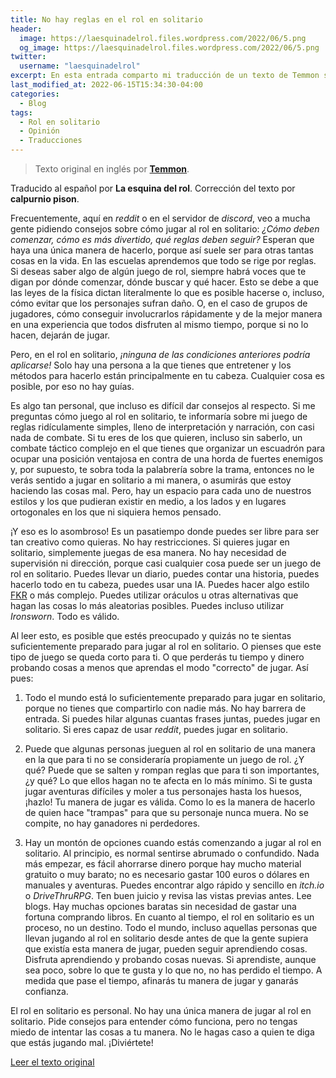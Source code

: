 ```yaml
---
title: No hay reglas en el rol en solitario
header:
  image: https://laesquinadelrol.files.wordpress.com/2022/06/5.png
  og_image: https://laesquinadelrol.files.wordpress.com/2022/06/5.png
twitter:
  username: "laesquinadelrol"
excerpt: En esta entrada comparto mi traducción de un texto de Temmon sobre las reglas para jugar en solitario.
last_modified_at: 2022-06-15T15:34:30-04:00
categories:
  - Blog
tags:
  - Rol en solitario
  - Opinión
  - Traducciones
---
```


>Texto original en inglés por **[Temmon](https://www.reddit.com/user/Temmon/)**.

Traducido al español por **La esquina del rol**.
Corrección del texto por **calpurnio pison**.

Frecuentemente, aquí en _reddit_ o en el servidor de _discord_, veo a mucha gente pidiendo consejos sobre cómo jugar al rol en solitario: *¿Cómo deben comenzar, cómo es más divertido, qué reglas deben seguir?* Esperan que haya una única manera de hacerlo, porque así suele ser para otras tantas cosas en la vida. En las escuelas aprendemos que todo se rige por reglas. Si deseas saber algo de algún juego de rol, siempre habrá voces que te digan por dónde comenzar, dónde buscar y qué hacer. Esto se debe a que las leyes de la física dictan literalmente lo que es posible hacerse o, incluso, cómo evitar que los personajes sufran daño. O, en el caso de grupos de jugadores, cómo conseguir involucrarlos rápidamente y de la mejor manera en una experiencia que todos disfruten al mismo tiempo, porque si no lo hacen, dejarán de jugar.

Pero, en el rol en solitario, *¡ninguna de las condiciones anteriores podría aplicarse!* Solo hay una persona a la que tienes que entretener y los métodos para hacerlo están principalmente en tu cabeza. Cualquier cosa es posible, por eso no hay guías.

Es algo tan personal, que incluso es difícil dar consejos al respecto. Si me preguntas cómo juego al rol en solitario, te informaría sobre mi juego de reglas ridículamente simples, lleno de interpretación y narración, con casi nada de combate. Si tu eres de los que quieren, incluso sin saberlo, un combate táctico complejo en el que tienes que organizar un escuadrón para ocupar una posición ventajosa en contra de una horda de fuertes enemigos y, por supuesto, te sobra toda la palabrería sobre la trama, entonces no le verás sentido a jugar en solitario a mi manera, o asumirás que estoy haciendo las cosas mal. Pero, hay un espacio para cada uno de nuestros estilos y los que pudieran existir en medio, a los lados y en lugares ortogonales en los que ni siquiera hemos pensado.

¡Y eso es lo asombroso! Es un pasatiempo donde puedes ser libre para ser tan creativo como quieras. No hay restricciones. Si quieres jugar en solitario, simplemente juegas de esa manera. No hay necesidad de supervisión ni dirección, porque casi cualquier cosa puede ser un juego de rol en solitario. Puedes llevar un diario, puedes contar una historia, puedes hacerlo todo en tu cabeza, puedes usar una IA. Puedes hacer algo estilo [FKR](https://www.reddit.com/r/rpg/comments/lvcjqz/a_brief_introduction_to_the_emerging_fkr_free/) o más complejo. Puedes utilizar oráculos u otras alternativas que hagan las cosas lo más aleatorias posibles. Puedes incluso utilizar _Ironsworn_. Todo es válido.

Al leer esto, es posible que estés preocupado y quizás no te sientas suficientemente preparado para jugar al rol en solitario. O pienses que este tipo de juego se queda corto para ti. O que perderás tu tiempo y dinero probando cosas a menos que aprendas el modo "correcto" de jugar. Así pues:

1. Todo el mundo está lo suficientemente preparado para jugar en solitario, porque no tienes que compartirlo con nadie más. No hay barrera de entrada. Si puedes hilar algunas cuantas frases juntas, puedes jugar en solitario. Si eres capaz de usar _reddit_, puedes jugar en solitario.

2. Puede que algunas personas jueguen al rol en solitario de una manera en la que para ti no se consideraría propiamente un juego de rol. ¿Y qué? Puede que se salten y rompan reglas que para ti son importantes, ¿y qué? Lo que ellos hagan no te afecta en lo más mínimo. Si te gusta jugar aventuras difíciles y moler a tus personajes hasta los huesos, ¡hazlo! Tu manera de jugar es válida. Como lo es la manera de hacerlo de quien hace "trampas" para que su personaje nunca muera. No se compite, no hay ganadores ni perdedores.

3. Hay un montón de opciones cuando estás comenzando a jugar al rol en solitario. Al principio, es normal sentirse abrumado o confundido. Nada más empezar, es fácil ahorrarse dinero porque hay mucho material gratuito o muy barato; no es necesario gastar 100 euros o dólares en manuales y aventuras. Puedes encontrar algo rápido y sencillo en _itch.io_ o _DriveThruRPG_. Ten buen juicio y revisa las vistas previas antes. Lee blogs. Hay muchas opciones baratas sin necesidad de gastar una fortuna comprando libros. En cuanto al tiempo, el rol en solitario es un proceso, no un destino. Todo el mundo, incluso aquellas personas que llevan jugando al rol en solitario desde antes de que la gente supiera que existía esta manera de jugar, pueden seguir aprendiendo cosas. Disfruta aprendiendo y probando cosas nuevas. Si aprendiste, aunque sea poco, sobre lo que te gusta y lo que no, no has perdido el tiempo. A medida que pase el tiempo, afinarás tu manera de jugar y ganarás confianza.

El rol en solitario es personal. No hay una única manera de jugar al rol en solitario. Pide consejos para entender cómo funciona, pero no tengas miedo de intentar las cosas a tu manera. No le hagas caso a quien te diga que estás jugando mal. ¡Diviértete!

[Leer el texto original](https://www.reddit.com/r/Solo_Roleplaying/comments/pkpxib/there_are_no_rules_in_solo/)

<script type='text/javascript' src='https://storage.ko-fi.com/cdn/widget/Widget_2.js'></script><script type='text/javascript'>kofiwidget2.init('Invítame un café', '#29abe0', 'X8X035NUM');kofiwidget2.draw();</script>
